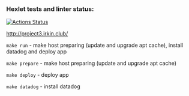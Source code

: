 ### Hexlet tests and linter status:
[![Actions Status](https://github.com/irkinwork/devops-for-programmers-project-lvl3/workflows/hexlet-check/badge.svg)](https://github.com/irkinwork/devops-for-programmers-project-lvl3/actions)

http://project3.irkin.club/

`make run` - make host preparing (update and upgrade apt cache), install datadog and deploy app

`make prepare` - make host preparing (update and upgrade apt cache)

`make deploy` - deploy app

`make datadog` - install datadog